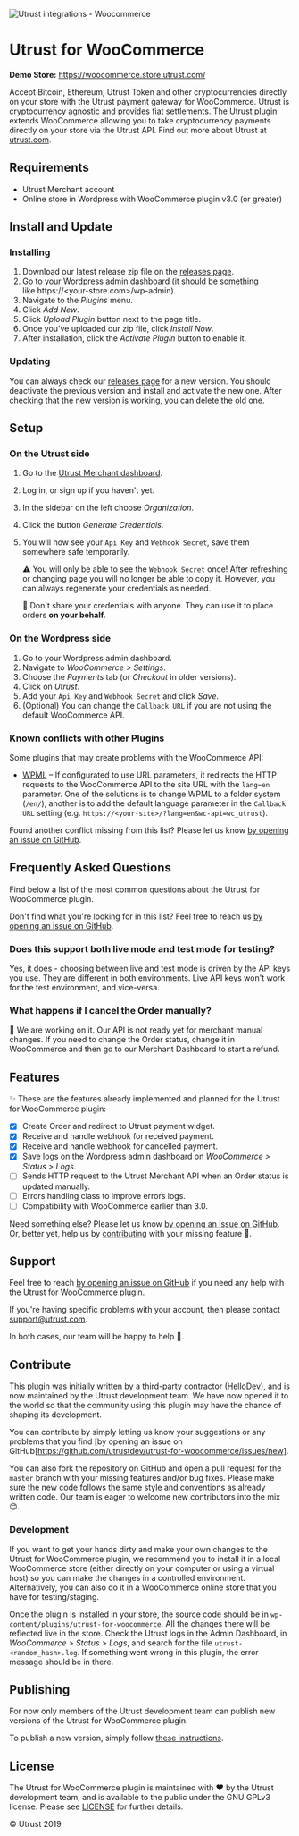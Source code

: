![Utrust integrations - Woocommerce](https://user-images.githubusercontent.com/1558992/67495646-1e356b00-f673-11e9-8854-1beac877c586.png)


# Utrust for WooCommerce

**Demo Store:** https://woocommerce.store.utrust.com/

Accept Bitcoin, Ethereum, Utrust Token and other cryptocurrencies directly on your store with the Utrust payment gateway for WooCommerce.
Utrust is cryptocurrency agnostic and provides fiat settlements.
The Utrust plugin extends WooCommerce allowing you to take cryptocurrency payments directly on your store via the Utrust API.
Find out more about Utrust at [utrust.com](https://utrust.com).

## Requirements

- Utrust Merchant account
- Online store in Wordpress with WooCommerce plugin v3.0 (or greater)


## Install and Update


### Installing

1. Download our latest release zip file on the [releases page](https://github.com/utrustdev/utrust-for-woocommerce/releases).
2. Go to your Wordpress admin dashboard (it should be something like https://<your-store.com>/wp-admin).
3. Navigate to the _Plugins_ menu.
4. Click _Add New_.
5. Click _Upload Plugin_ button next to the page title.
6. Once you’ve uploaded our zip file, click _Install Now_.
7. After installation, click the _Activate Plugin_ button to enable it.


### Updating

You can always check our [releases page](https://github.com/utrustdev/utrust-for-woocommerce/releases) for a new version. You should deactivate the previous version and install and activate the new one. After checking that the new version is working, you can delete the old one.

## Setup


### On the Utrust side

1. Go to the [Utrust Merchant dashboard](https://merchants.utrust.com).
2. Log in, or sign up if you haven't yet.
3. In the sidebar on the left choose _Organization_.
4. Click the button _Generate Credentials_.
5. You will now see your `Api Key` and `Webhook Secret`, save them somewhere safe temporarily.
   
   :warning: You will only be able to see the `Webhook Secret` once! After refreshing or changing page you will no longer be able to copy it. However, you can always regenerate your credentials as needed.

   :no_entry_sign: Don't share your credentials with anyone. They can use it to place orders **on your behalf**.


### On the Wordpress side

1. Go to your Wordpress admin dashboard.
2. Navigate to _WooCommerce > Settings_.
3. Choose the _Payments_ tab (or _Checkout_ in older versions).
4. Click on _Utrust_.
5. Add your `Api Key` and `Webhook Secret` and click _Save_.
6. (Optional) You can change the `Callback URL` if you are not using the default WooCommerce API.


### Known conflicts with other Plugins

Some plugins that may create problems with the WooCommerce API:

- [WPML](https://wpml.org/) – If configurated to use URL parameters, it redirects the HTTP requests to the WooCommerce API to the site URL with the `lang=en` parameter. One of the solutions is to change WPML to a folder system (`/en/`), another is to add the default language parameter in the `Callback URL` setting (e.g. `https://<your-site>/?lang=en&wc-api=wc_utrust`).

Found another conflict missing from this list? Please let us know [by opening an issue on GitHub](https://github.com/utrustdev/utrust-for-woocommerce/issues/new).


## Frequently Asked Questions

Find below a list of the most common questions about the Utrust for WooCommerce plugin.

Don't find what you're looking for in this list? Feel free to reach us [by opening an issue on GitHub](https://github.com/utrustdev/utrust-for-woocommerce/issues/new).


### Does this support both live mode and test mode for testing?

Yes, it does - choosing between live and test mode is driven by the API keys you use. They are different in both environments. Live API keys won't work for the test environment, and vice-versa.


### What happens if I cancel the Order manually?

:construction: We are working on it. Our API is not ready yet for merchant manual changes. If you need to change the Order status, change it in WooCommerce and then go to our Merchant Dashboard to start a refund.


## Features

:sparkles: These are the features already implemented and planned for the Utrust for WooCommerce plugin:

- [x] Create Order and redirect to Utrust payment widget.
- [x] Receive and handle webhook for received payment.
- [x] Receive and handle webhook for cancelled payment.
- [x] Save logs on the Wordpress admin dashboard on _WooCommerce > Status > Logs_.
- [ ] Sends HTTP request to the Utrust Merchant API when an Order status is updated manually.
- [ ] Errors handling class to improve errors logs.
- [ ] Compatibility with WooCommerce earlier than 3.0.

Need something else? Please let us know [by opening an issue on GitHub](https://github.com/utrustdev/utrust-for-woocommerce/issues/new). Or, better yet, help us by [contributing](#Contribute) with your missing feature :pray:.


## Support

Feel free to reach [by opening an issue on GitHub](https://github.com/utrustdev/utrust-for-woocommerce/issues/new) if you need any help with the Utrust for WooCommerce plugin.

If you're having specific problems with your account, then please contact support@utrust.com.

In both cases, our team will be happy to help :purple_heart:.


## Contribute

This plugin was initially written by a third-party contractor ([HelloDev](https://github.com/hellodevapps)), and is now maintained by the Utrust development team.
We have now opened it to the world so that the community using this plugin may have the chance of shaping its development.

You can contribute by simply letting us know your suggestions or any problems that you find [by opening an issue on GitHub[https://github.com/utrustdev/utrust-for-woocommerce/issues/new].

You can also fork the repository on GitHub and open a pull request for the `master` branch with your missing features and/or bug fixes.
Please make sure the new code follows the same style and conventions as already written code.
Our team is eager to welcome new contributors into the mix :blush:.


### Development

If you want to get your hands dirty and make your own changes to the Utrust for WooCommerce plugin, we recommend you to install it in a local WooCommerce store (either directly on your computer or using a virtual host) so you can make the changes in a controlled environment.
Alternatively, you can also do it in a WooCommerce online store that you have for testing/staging.

Once the plugin is installed in your store, the source code should be in `wp-content/plugins/utrust-for-woocommerce`.
All the changes there will be reflected live in the store.
Check the Utrust logs in the Admin Dashboard, in _WooCommerce > Status > Logs_, and search for the file `utrust-<random_hash>.log`. If something went wrong in this plugin, the error message should be in there.


## Publishing

For now only members of the Utrust development team can publish new versions of the Utrust for WooCommerce plugin.

To publish a new version, simply follow [these instructions](https://github.com/utrustdev/plugin-woocommerce/wiki/Publishing).


## License

The Utrust for WooCommerce plugin is maintained with :heart: by the Utrust development team, and is available to the public under the GNU GPLv3 license. Please see [LICENSE](https://github.com/utrustdev/utrust-for-woocommerce/blob/master/LICENSE) for further details.

&copy; Utrust 2019
